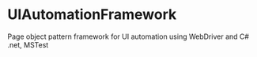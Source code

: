 # UIAutomationFramework
Page object pattern framework for UI automation using WebDriver and C# .net, MSTest
